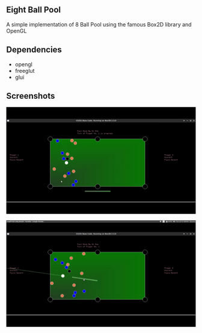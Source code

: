## Eight Ball Pool

A simple implementation of 8 Ball Pool using the famous Box2D library and OpenGL

## Dependencies

* opengl
* freeglut
* glui

## Screenshots

![](/scr1.png)

![](/scr2.png)